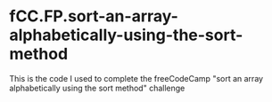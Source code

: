 # fCC.FP.sort-an-array-alphabetically-using-the-sort-method
This is the code I used to complete the freeCodeCamp "sort an array alphabetically using the sort method" challenge
